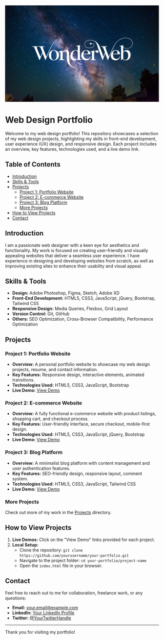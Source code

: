 ![Background Image](assets/images/WonderWebBg.jpg)
# Web Design Portfolio

Welcome to my web design portfolio! This repository showcases a selection of my web design projects, highlighting my skills in front-end development, user experience (UX) design, and responsive design. Each project includes an overview, key features, technologies used, and a live demo link.

## Table of Contents

- [Introduction](#introduction)
- [Skills & Tools](#skills--tools)
- [Projects](#projects)
  - [Project 1: Portfolio Website](#project-1-portfolio-website)
  - [Project 2: E-commerce Website](#project-2-e-commerce-website)
  - [Project 3: Blog Platform](#project-3-blog-platform)
  - [More Projects](#more-projects)
- [How to View Projects](#how-to-view-projects)
- [Contact](#contact)

## Introduction

I am a passionate web designer with a keen eye for aesthetics and functionality. My work is focused on creating user-friendly and visually appealing websites that deliver a seamless user experience. I have experience in designing and developing websites from scratch, as well as improving existing sites to enhance their usability and visual appeal.

## Skills & Tools

- **Design:** Adobe Photoshop, Figma, Sketch, Adobe XD
- **Front-End Development:** HTML5, CSS3, JavaScript, jQuery, Bootstrap, Tailwind CSS
- **Responsive Design:** Media Queries, Flexbox, Grid Layout
- **Version Control:** Git, GitHub
- **Others:** SEO Optimization, Cross-Browser Compatibility, Performance Optimization

## Projects

### Project 1: Portfolio Website
- **Overview:** A personal portfolio website to showcase my web design projects, resume, and contact information.
- **Key Features:** Responsive design, interactive elements, animated transitions.
- **Technologies Used:** HTML5, CSS3, JavaScript, Bootstrap
- **Live Demo:** [View Demo](#)

### Project 2: E-commerce Website
- **Overview:** A fully functional e-commerce website with product listings, shopping cart, and checkout process.
- **Key Features:** User-friendly interface, secure checkout, mobile-first design.
- **Technologies Used:** HTML5, CSS3, JavaScript, jQuery, Bootstrap
- **Live Demo:** [View Demo](#)

### Project 3: Blog Platform
- **Overview:** A minimalist blog platform with content management and user authentication features.
- **Key Features:** SEO-friendly design, responsive layout, comment system.
- **Technologies Used:** HTML5, CSS3, JavaScript, Tailwind CSS
- **Live Demo:** [View Demo](#)

### More Projects
Check out more of my work in the [Projects](./projects) directory.

## How to View Projects

1. **Live Demos:** Click on the "View Demo" links provided for each project.
2. **Local Setup:**
   - Clone the repository: `git clone https://github.com/yourusername/your-portfolio.git`
   - Navigate to the project folder: `cd your-portfolio/project-name`
   - Open the `index.html` file in your browser.

## Contact

Feel free to reach out to me for collaboration, freelance work, or any questions:

- **Email:** your.email@example.com
- **LinkedIn:** [Your LinkedIn Profile](https://www.linkedin.com/in/yourprofile/)
- **Twitter:** [@YourTwitterHandle](https://twitter.com/yourhandle)

---

Thank you for visiting my portfolio!

